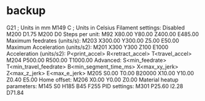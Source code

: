 # backup

G21    ; Units in mm
M149 C ; Units in Celsius
Filament settings: Disabled
M200 D1.75
M200 D0
Steps per unit:
M92 X80.00 Y80.00 Z400.00 E485.00
Maximum feedrates (units/s):
M203 X300.00 Y300.00 Z5.00 E50.00
Maximum Acceleration (units/s2):
M201 X300 Y300 Z100 E1000
Acceleration (units/s2): P<print_accel> R<retract_accel> T<travel_accel>
M204 P500.00 R500.00 T1000.00
Advanced: S<min_feedrate> T<min_travel_feedrate> B<min_segment_time_ms> X<max_xy_jerk> Z<max_z_jerk> E<max_e_jerk>
M205 S0.00 T0.00 B20000 X10.00 Y10.00 Z0.40 E5.00
Home offset:
M206 X0.00 Y0.00 Z0.00
Material heatup parameters:
M145 S0 H185 B45 F255
PID settings:
M301 P25.60 I2.28 D71.84
